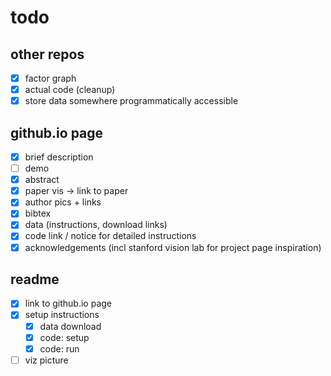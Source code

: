 # todo

## other repos
- [x] factor graph
- [x] actual code (cleanup)
- [x] store data somewhere programmatically accessible

## github.io page
- [x] brief description
- [ ] demo
- [x] abstract
- [x] paper vis -> link to paper
- [x] author pics + links
- [x] bibtex
- [x] data (instructions, download links)
- [x] code link / notice for detailed instructions
- [x] acknowledgements (incl stanford vision lab for project page inspiration)

## readme
- [x] link to github.io page
- [x] setup instructions
    - [x] data download
    - [x] code: setup
    - [x] code: run
- [ ] viz picture
